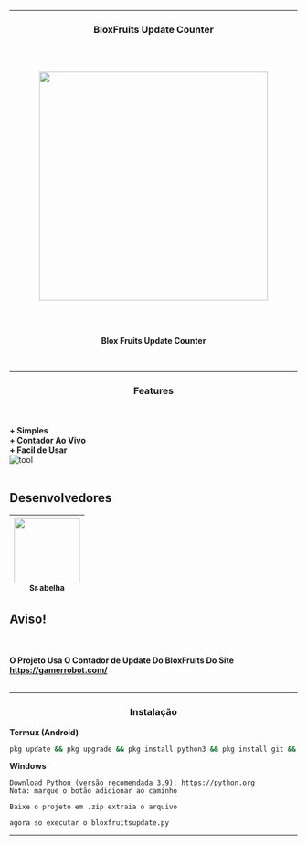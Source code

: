 -----
### <p align="center">BloxFruits Update Counter</p>
<br><br>

<p align="center">
<img src="https://static.wikia.nocookie.net/roblox-blox-piece/images/8/8c/LeopardFruit.png/revision/latest?cb=20231027115615", width="400", height="400">
</p>
<br><br>
<p align="center">
<strong>Blox Fruits Update Counter
</strong>
</p>
<br>

-----
### <p align="center"> Features </p>

<br><br>
<strong>+ Simples</strong>
<br>
<strong>+ Contador Ao Vivo</strong>
<br>
<strong>+ Facil de Usar</strong>
<br>
![tool](https://i.ibb.co/4YzpVLn/Screenshot-20231217-100122-Pydroid-3.png?width=810&height=427)
<br><br>

## Desenvolvedores

| [<img src="https://avatars.githubusercontent.com/u/154087947?v=4" width=115><br><sub>Sr abelha</sub>](https://github.com/gusta7w7) |
| :---: |

## Aviso!
<br><br>
**O Projeto Usa O Contador de Update Do BloxFruits Do Site https://gamerrobot.com/**
<br><br>

-----
### <p align="center"> Instalação</p>
<strong>Termux (Android)</strong>
```bash
pkg update && pkg upgrade && pkg install python3 && pkg install git && git clone https://github.com/Srabelha7w7mann/BloxFruit-Update-Counter && cd BloxFruit-Update-Counter && pip install -r requirements.txt && python3 bloxfruitsupdate.py
```
<strong>Windows</strong>
```
Download Python (versão recomendada 3.9): https://python.org
Nota: marque o botão adicionar ao caminho 

Baixe o projeto em .zip extraia o arquivo

agora so executar o bloxfruitsupdate.py
```
-----
